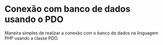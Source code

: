# Conexão com banco de dados usando o PDO

Maneira simples de realizar a conexão com o banco de dados na linguagem PHP usando a classe PDO. 